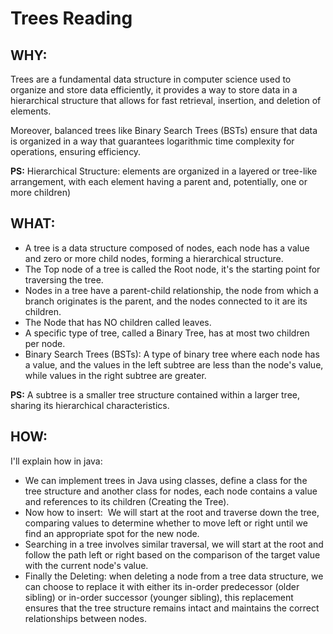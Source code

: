 # Trees Reading

## WHY:

Trees are a fundamental data structure in computer science used to organize and store data efficiently, it provides a way to store data in a hierarchical structure that allows for fast retrieval, insertion, and deletion of elements.

Moreover, balanced trees like Binary Search Trees (BSTs) ensure that data is organized in a way that guarantees logarithmic time complexity for operations, ensuring efficiency.

**PS:** Hierarchical Structure: elements are organized in a layered or tree-like arrangement, with each element having a parent and, potentially, one or more children)

## WHAT:

- A tree is a data structure composed of nodes, each node has a value and zero or more child nodes, forming a hierarchical structure.
- The Top node of a tree is called the Root node, it's the starting point for traversing the tree.
- Nodes in a tree have a parent-child relationship, the node from which a branch originates is the parent, and the nodes connected to it are its children.
- The Node that has NO children called leaves.
- A specific type of tree, called a Binary Tree, has at most two children per node.
- Binary Search Trees (BSTs): A type of binary tree where each node has a value, and the values in the left subtree are less than the node's value, while values in the right subtree are greater.

**PS:** A subtree is a smaller tree structure contained within a larger tree, sharing its hierarchical characteristics.

## HOW:

I'll explain how in java:

- We can implement trees in Java using classes, define a class for the tree structure and another class for nodes, each node contains a value and references to its children (Creating the Tree).
- Now how to insert:  We will start at the root and traverse down the tree, comparing values to determine whether to move left or right until we find an appropriate spot for the new node.
- Searching in a tree involves similar traversal, we will start at the root and follow the path left or right based on the comparison of the target value with the current node's value.
- Finally the Deleting: when deleting a node from a tree data structure, we can choose to replace it with either its in-order predecessor (older sibling) or in-order successor (younger sibling), this replacement ensures that the tree structure remains intact and maintains the correct relationships between nodes.